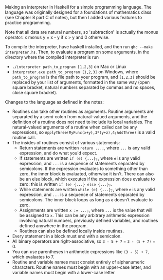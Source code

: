 Making an interpreter in Haskell for a simple programming language. The language was originally designed for a foundations of mathematics class (see Chapter 8 part C of notes), but then I added various features to practice programming.

Note that all data are natural numbers, so 'subtraction' is actually the monus operator: x monus y = x - y if x > y and 0 otherwise.

To compile the interpreter, have haskell installed, and then run `ghc --make interpreter.hs`. Then, to evaluate a program on some arguments, in the directory where the compiled interpreter is run
- `./interpreter path_to_program [1,2,3]` on Mac or Linux
- `interpreter.exe path_to_program [1,2,3]` on Windows,
where `path_to_program` is the file path to your program, and `[1,2,3]` should be replaced by your list of arguments, formatted in the same way (open square bracket, natural numbers separated by commas and no spaces, close square bracket).

Changes to the language as defined in the notes:
- Routines can take other routines as arguments. Routine arguments are separated by a semi-colon from natural-valued arguments, and the definition of a routine does not need to include its local variables. The natural-valued arguments of a routine when called can be any expressions, so `ApplyThree(MyFunc(x+y),3*(y+z),4;AddThree)` is a valid routine call.
- The insides of routines consist of various statements:
  - Return statements are written `return ...;`, where `...` is any valid expression, and do what you'd expect. 
  - If statements are written `if (e) {...};`, where `e` is any valid expression, and `...` is a sequence of statements separated by semicolons. If the expression evaluates to something other than zero, the inner block is evaluated, otherwise it isn't. There can also be an else block, which executes if the expression does evaluate to zero: this is written `if (e) {...} else {...};`.
  - While statements are written `while (e) {...};`, where `e` is any valid expression, and `...` is a sequence of statements separated by semicolons. The inner block loops as long as `e` doesn't evaluate to zero.
  - Assignments are written `x := ...;`, where `...` is the value that will be assigned to `x`. This can be any arbitrary arithmetic expression involving natural numbers, previously defined variables, and routines defined anywhere in the program.
  - Routines can also be defined locally inside routines.
- Every statement in a block must end with a semicolon.
- All binary operators are right-associative, so `3 - 5 + 7` = `3 - (5 + 7)` = 0.
- You can use parentheses in arithmetic expressions like `(3 - 5) + 7`, which evaluates to 7.
- Routine and variable names must consist entirely of alphanumeric characters. Routine names must begin with an upper-case letter, and variable names must begin with a lower-case letter
